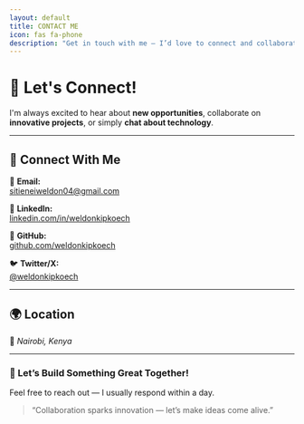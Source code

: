 ```yaml
---
layout: default
title: CONTACT ME
icon: fas fa-phone
description: "Get in touch with me — I’d love to connect and collaborate on exciting projects!"
---
```


# 💫 Let's Connect!

I'm always excited to hear about **new opportunities**, collaborate on **innovative projects**, or simply **chat about technology**.

---

## 🔗 Connect With Me

<div class="contact-links">

📧 **Email:**  
<a href="mailto:sitieneiweldon04@gmail.com" target="_blank">sitieneiweldon04@gmail.com</a> <br>

💼 **LinkedIn:**  
<a href="https://www.linkedin.com/in/weldonkipkoech" target="_blank">linkedin.com/in/weldonkipkoech</a>  <br>

🐙 **GitHub:**  
<a href="https://github.com/weldonkipkoech" target="_blank">github.com/weldonkipkoech</a>  <br>

🐦 **Twitter/X:**  
<a href="https://twitter.com/weldonkipkoech" target="_blank">@weldonkipkoech</a> <br>

</div>

---

## 🌍 Location
📍 *Nairobi, Kenya*  

---

### 💬 Let’s Build Something Great Together!
Feel free to reach out — I usually respond within a day.  
> “Collaboration sparks innovation — let’s make ideas come alive.”



